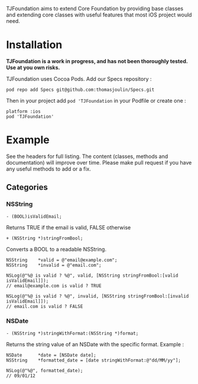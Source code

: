TJFoundation aims to extend Core Foundation by providing base classes and extending core classes with useful features that most iOS project would need.

# Installation

**TJFoundation is a work in progress, and has not been thoroughly tested. Use at you own risks.**

TJFoundation uses Cocoa Pods. Add our Specs repository :

    pod repo add Specs git@github.com:thomasjoulin/Specs.git

Then in your project add `pod 'TJFoundation` in your Podfile or create one :

	platform :ios
	pod 'TJFoundation'

# Example

See the headers for full listing. The content (classes, methods and documentation) will improve over time. Please make pull request if you have any useful methods to add or a fix.

## Categories

### NSString

	- (BOOL)isValidEmail;

Returns TRUE if the email is valid, FALSE otherwise

	+ (NSString *)stringFromBool;

Converts a BOOL to a readable NSString.

	NSString	*valid = @"email@example.com";
	NSString	*invalid = @"email.com";

	NSLog(@"%@ is valid ? %@", valid, [NSString stringFromBool:[valid isValidEmail]]);
	// email@example.com is valid ? TRUE
	
	NSLog(@"%@ is valid ? %@", invalid, [NSString stringFromBool:[invalid isValidEmail]]);
	// email.com is valid ? FALSE

### NSDate

	- (NSString *)stringWithFormat:(NSString *)format;
	
Returns the string value of an NSDate with the specific format. Example :

	NSDate 		*date = [NSDate date];
	NSString	*formatted_date = [date stringWithFormat:@"dd/MM/yy"];
	
	NSLog(@"%@", formatted_date);
	// 09/01/12
